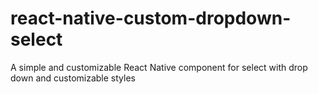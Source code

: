 # react-native-custom-dropdown-select
A simple and customizable React Native component for select with drop down and customizable styles
